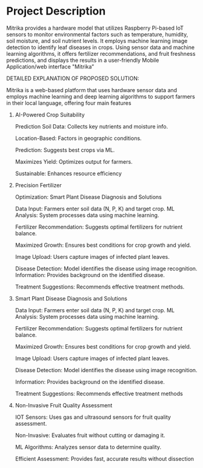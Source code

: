# Project Description

Mitrika provides a hardware model that utilizes Raspberry Pi-based IoT sensors to monitor environmental factors such as temperature,
humidity, soil moisture, and soil nutrient levels. It employs machine learning image detection to identify leaf diseases in crops. Using sensor data and machine
learning algorithms, it offers fertilizer recommendations, and fruit freshness predictions, and displays the results in a user-friendly Mobile Application/web
interface "Mitrika”

DETAILED EXPLANATION OF PROPOSED SOLUTION:

Mitrika is a web-based platform that uses hardware sensor data and employs machine learning and deep
learning algorithms to support farmers in their local language, offering four main features

1. AI-Powered Crop Suitability

   Prediction Soil Data: Collects key nutrients
   and moisture info.

   Location-Based: Factors in
   geographic conditions.

   Prediction:
   Suggests best
   crops via ML.

   Maximizes Yield: Optimizes
   output for farmers.

   Sustainable: Enhances
   resource efficiency

2. Precision Fertilizer

   Optimization:
   Smart Plant Disease Diagnosis
   and Solutions

   Data Input: Farmers enter soil
   data (N, P, K) and target crop.
   ML Analysis: System processes
   data using machine learning.

   Fertilizer Recommendation:
   Suggests optimal fertilizers for
   nutrient balance.

   Maximized Growth: Ensures
   best conditions for crop growth
   and yield.

   Image Upload: Users capture images
   of infected plant leaves.

   Disease Detection: Model identifies
   the disease using image recognition.
   Information: Provides background on
   the identified disease.

   Treatment Suggestions:
   Recommends effective treatment
   methods.

3. Smart Plant Disease Diagnosis
   and Solutions

   Data Input: Farmers enter soil
   data (N, P, K) and target crop.
   ML Analysis: System processes
   data using machine learning.

   Fertilizer Recommendation:
   Suggests optimal fertilizers for
   nutrient balance.

   Maximized Growth: Ensures
   best conditions for crop growth
   and yield.

   Image Upload: Users capture images
   of infected plant leaves.

   Disease Detection: Model identifies
   the disease using image recognition.

   Information: Provides background on
   the identified disease.

   Treatment Suggestions:
   Recommends effective treatment
   methods

4. Non-Invasive Fruit Quality
   Assessment

   IOT Sensors: Uses gas and
   ultrasound sensors for fruit quality
   assessment.

   Non-Invasive: Evaluates fruit
   without cutting or damaging it.

   ML Algorithms: Analyzes sensor
   data to determine quality.

   Efficient Assessment: Provides
   fast, accurate results without
   dissection
